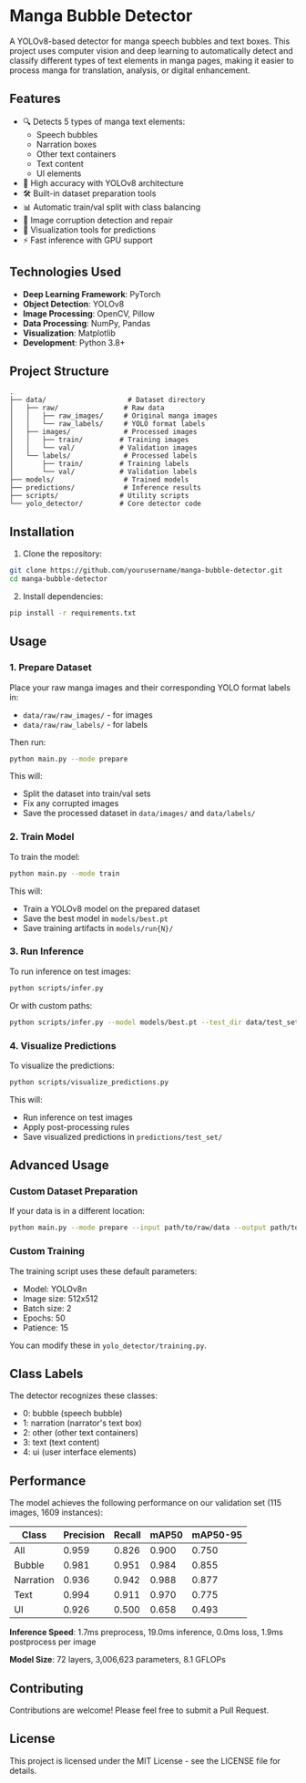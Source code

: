 # Manga Bubble Detector

A YOLOv8-based detector for manga speech bubbles and text boxes. This project uses computer vision and deep learning to automatically detect and classify different types of text elements in manga pages, making it easier to process manga for translation, analysis, or digital enhancement.

## Features

- 🔍 Detects 5 types of manga text elements:
  - Speech bubbles
  - Narration boxes
  - Other text containers
  - Text content
  - UI elements
- 🎯 High accuracy with YOLOv8 architecture
- 🛠️ Built-in dataset preparation tools
- 📊 Automatic train/val split with class balancing
- 🔄 Image corruption detection and repair
- 🎨 Visualization tools for predictions
- ⚡ Fast inference with GPU support

## Technologies Used

- **Deep Learning Framework**: PyTorch
- **Object Detection**: YOLOv8
- **Image Processing**: OpenCV, Pillow
- **Data Processing**: NumPy, Pandas
- **Visualization**: Matplotlib
- **Development**: Python 3.8+

## Project Structure

```
.
├── data/                    # Dataset directory
│   ├── raw/                # Raw data
│   │   ├── raw_images/     # Original manga images
│   │   └── raw_labels/     # YOLO format labels
│   ├── images/             # Processed images
│   │   ├── train/         # Training images
│   │   └── val/           # Validation images
│   └── labels/             # Processed labels
│       ├── train/         # Training labels
│       └── val/           # Validation labels
├── models/                 # Trained models
├── predictions/            # Inference results
├── scripts/               # Utility scripts
└── yolo_detector/         # Core detector code
```

## Installation

1. Clone the repository:
```bash
git clone https://github.com/yourusername/manga-bubble-detector.git
cd manga-bubble-detector
```

2. Install dependencies:
```bash
pip install -r requirements.txt
```

## Usage

### 1. Prepare Dataset

Place your raw manga images and their corresponding YOLO format labels in:
- `data/raw/raw_images/` - for images
- `data/raw/raw_labels/` - for labels

Then run:
```bash
python main.py --mode prepare
```

This will:
- Split the dataset into train/val sets
- Fix any corrupted images
- Save the processed dataset in `data/images/` and `data/labels/`

### 2. Train Model

To train the model:
```bash
python main.py --mode train
```

This will:
- Train a YOLOv8 model on the prepared dataset
- Save the best model in `models/best.pt`
- Save training artifacts in `models/run{N}/`

### 3. Run Inference

To run inference on test images:
```bash
python scripts/infer.py
```

Or with custom paths:
```bash
python scripts/infer.py --model models/best.pt --test_dir data/test_set
```

### 4. Visualize Predictions

To visualize the predictions:
```bash
python scripts/visualize_predictions.py
```

This will:
- Run inference on test images
- Apply post-processing rules
- Save visualized predictions in `predictions/test_set/`

## Advanced Usage

### Custom Dataset Preparation

If your data is in a different location:
```bash
python main.py --mode prepare --input path/to/raw/data --output path/to/output
```

### Custom Training

The training script uses these default parameters:
- Model: YOLOv8n
- Image size: 512x512
- Batch size: 2
- Epochs: 50
- Patience: 15

You can modify these in `yolo_detector/training.py`.

## Class Labels

The detector recognizes these classes:
- 0: bubble (speech bubble)
- 1: narration (narrator's text box)
- 2: other (other text containers)
- 3: text (text content)
- 4: ui (user interface elements)

## Performance

The model achieves the following performance on our validation set (115 images, 1609 instances):

| Class      | Precision | Recall  | mAP50   | mAP50-95  |
|------------|-----------|---------|---------|-----------|
| All        | 0.959     | 0.826   | 0.900   | 0.750     |
| Bubble     | 0.981     | 0.951   | 0.984   | 0.855     |
| Narration  | 0.936     | 0.942   | 0.988   | 0.877     |
| Text       | 0.994     | 0.911   | 0.970   | 0.775     |
| UI         | 0.926     | 0.500   | 0.658   | 0.493     |

**Inference Speed**: 1.7ms preprocess, 19.0ms inference, 0.0ms loss, 1.9ms postprocess per image

**Model Size**: 72 layers, 3,006,623 parameters, 8.1 GFLOPs

## Contributing

Contributions are welcome! Please feel free to submit a Pull Request.

## License

This project is licensed under the MIT License - see the LICENSE file for details.